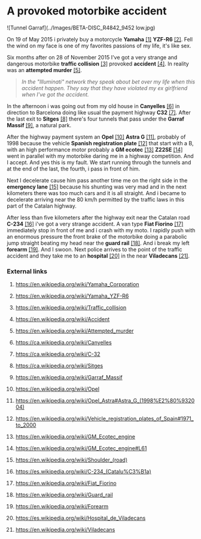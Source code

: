 # A provoked motorbike accident

![Tunnel Garraf](../Images/BETA-DISC_R4842_9452 low.jpg)

On 19 of May 2015 i privately buy a motorcycle **Yamaha** [[1]](https://en.wikipedia.org/wiki/Yamaha_Corporation) **YZF-R6** [[2]](https://en.wikipedia.org/wiki/Yamaha_YZF-R6). Fell the wind on my face is one of my favorites passions of my life, it's like sex.

Six months after on 28 of November 2015 I've got a very strange and dangerous motorbike **traffic collision** [[3]](https://en.wikipedia.org/wiki/Traffic_collision) provoked **accident** [[4]](https://en.wikipedia.org/wiki/Accident). In reality was an **attempted murder** [[5]](https://en.wikipedia.org/wiki/Attempted_murder).

> *In the "Illuminati" network they speak about bet over my life when this accident happen. They say that they have violated my ex girlfriend when I've got the accident.* 

In the afternoon i was going out from my old house in **Canyelles** [[6]](https://ca.wikipedia.org/wiki/Canyelles) in direction to Barcelona doing like usual the payment highway **C32** [[7]](https://ca.wikipedia.org/wiki/C-32).  After the last exit to **Sitges** [[8]](https://ca.wikipedia.org/wiki/Sitges) there's four tunnels that pass under the **Garraf Massif** [[9]](https://en.wikipedia.org/wiki/Garraf_Massif), a natural park.

After the highway payment system an **Opel** [[10]](https://en.wikipedia.org/wiki/Opel) **Astra G** [[11]](https://en.wikipedia.org/wiki/Opel_Astra#Astra_G_(1998%E2%80%932004)), probably of 1998 because the vehicle **Spanish registration plate** [[12]](https://en.wikipedia.org/wiki/Vehicle_registration_plates_of_Spain#1971_to_2000) that start with a B, with an high performance motor probably a **GM ecotec** [[13]](https://en.wikipedia.org/wiki/GM_Ecotec_engine) **Z22SE** [[14]](https://en.wikipedia.org/wiki/GM_Ecotec_engine#L61) went in parallel with my motorbike daring me in a highway competition. And I accept. And yes this is my fault. We start running through the tunnels and at the end of the last, the fourth, i pass in front of him. 

Next I decelerate cause him pass another time me on the right side in the **emergency lane** [[15]](https://en.wikipedia.org/wiki/Shoulder_(road)) because his shunting was very mad and in the next kilometers there was too much cars and it is all straight. And i became to decelerate arriving near the 80 km/h permitted by the traffic laws in this part of the Catalan highway.

After less than five kilometers after the highway exit near the Catalan road **C-234** [[16]](https://es.wikipedia.org/wiki/C-234_(Catalu%C3%B1a)) i've got a very strange accident. A van type **Fiat Fiorino** [[17]](https://en.wikipedia.org/wiki/Fiat_Fiorino) immediately stop in front of me and i crash with my moto. I rapidly push with an enormous pressure the front brake of the motorbike doing a parabolic jump straight beating my head near the **guard rail** [[18]](https://en.wikipedia.org/wiki/Guard_rail). And i break my left **forearm** [[19]](https://en.wikipedia.org/wiki/Forearm). And I swoon. Next police arrives to the point of the traffic accident and they take me to an **hospital** [[20]](https://es.wikipedia.org/wiki/Hospital_de_Viladecans) in the near **Viladecans** [[21]](https://en.wikipedia.org/wiki/Viladecans).

### External links

1. https://en.wikipedia.org/wiki/Yamaha_Corporation

2. https://en.wikipedia.org/wiki/Yamaha_YZF-R6

3. https://en.wikipedia.org/wiki/Traffic_collision

4. https://en.wikipedia.org/wiki/Accident

5. https://en.wikipedia.org/wiki/Attempted_murder

6. https://ca.wikipedia.org/wiki/Canyelles

7. https://ca.wikipedia.org/wiki/C-32

8. https://ca.wikipedia.org/wiki/Sitges

9. https://en.wikipedia.org/wiki/Garraf_Massif

10. https://en.wikipedia.org/wiki/Opel

11. https://en.wikipedia.org/wiki/Opel_Astra#Astra_G_(1998%E2%80%932004)

12. https://en.wikipedia.org/wiki/Vehicle_registration_plates_of_Spain#1971_to_2000

13. https://en.wikipedia.org/wiki/GM_Ecotec_engine

14. https://en.wikipedia.org/wiki/GM_Ecotec_engine#L61

15. https://en.wikipedia.org/wiki/Shoulder_(road)

16. https://es.wikipedia.org/wiki/C-234_(Catalu%C3%B1a)

17. https://en.wikipedia.org/wiki/Fiat_Fiorino

18. https://en.wikipedia.org/wiki/Guard_rail

19. https://en.wikipedia.org/wiki/Forearm

20. https://es.wikipedia.org/wiki/Hospital_de_Viladecans

21. https://en.wikipedia.org/wiki/Viladecans

    
